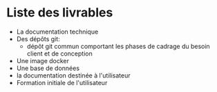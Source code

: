 # Liste des livrables
- La documentation technique
- Des dépôts git:
    - dépôt git commun comportant les phases de cadrage du besoin client et de conception
- Une image docker
- Une base de données
- la documentation destinée à l'utilisateur
- Formation initiale de l'utilisateur
